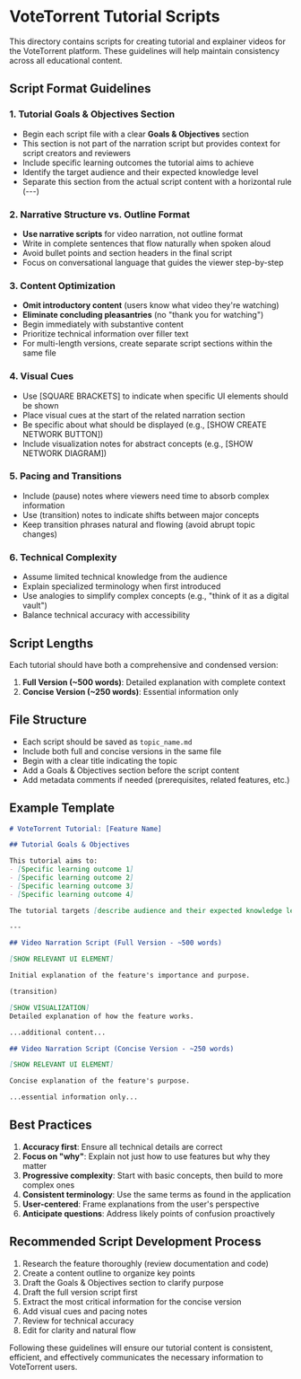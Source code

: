 # VoteTorrent Tutorial Scripts

This directory contains scripts for creating tutorial and explainer videos for the VoteTorrent platform. These guidelines will help maintain consistency across all educational content.

## Script Format Guidelines

### 1. Tutorial Goals & Objectives Section

- Begin each script file with a clear **Goals & Objectives** section
- This section is not part of the narration script but provides context for script creators and reviewers
- Include specific learning outcomes the tutorial aims to achieve
- Identify the target audience and their expected knowledge level
- Separate this section from the actual script content with a horizontal rule (---)

### 2. Narrative Structure vs. Outline Format

- **Use narrative scripts** for video narration, not outline format
- Write in complete sentences that flow naturally when spoken aloud
- Avoid bullet points and section headers in the final script
- Focus on conversational language that guides the viewer step-by-step

### 3. Content Optimization

- **Omit introductory content** (users know what video they're watching)
- **Eliminate concluding pleasantries** (no "thank you for watching")
- Begin immediately with substantive content
- Prioritize technical information over filler text
- For multi-length versions, create separate script sections within the same file

### 4. Visual Cues

- Use [SQUARE BRACKETS] to indicate when specific UI elements should be shown
- Place visual cues at the start of the related narration section
- Be specific about what should be displayed (e.g., [SHOW CREATE NETWORK BUTTON])
- Include visualization notes for abstract concepts (e.g., [SHOW NETWORK DIAGRAM])

### 5. Pacing and Transitions

- Include (pause) notes where viewers need time to absorb complex information
- Use (transition) notes to indicate shifts between major concepts
- Keep transition phrases natural and flowing (avoid abrupt topic changes)

### 6. Technical Complexity

- Assume limited technical knowledge from the audience
- Explain specialized terminology when first introduced
- Use analogies to simplify complex concepts (e.g., "think of it as a digital vault")
- Balance technical accuracy with accessibility

## Script Lengths

Each tutorial should have both a comprehensive and condensed version:

1. **Full Version (~500 words)**: Detailed explanation with complete context
2. **Concise Version (~250 words)**: Essential information only

## File Structure

- Each script should be saved as `topic_name.md`
- Include both full and concise versions in the same file
- Begin with a clear title indicating the topic
- Add a Goals & Objectives section before the script content
- Add metadata comments if needed (prerequisites, related features, etc.)

## Example Template

```markdown
# VoteTorrent Tutorial: [Feature Name]

## Tutorial Goals & Objectives

This tutorial aims to:
- [Specific learning outcome 1]
- [Specific learning outcome 2]
- [Specific learning outcome 3]
- [Specific learning outcome 4]

The tutorial targets [describe audience and their expected knowledge level].

---

## Video Narration Script (Full Version - ~500 words)

[SHOW RELEVANT UI ELEMENT]

Initial explanation of the feature's importance and purpose.

(transition)

[SHOW VISUALIZATION]
Detailed explanation of how the feature works.

...additional content...

## Video Narration Script (Concise Version - ~250 words)

[SHOW RELEVANT UI ELEMENT]

Concise explanation of the feature's purpose.

...essential information only...
```

## Best Practices

1. **Accuracy first**: Ensure all technical details are correct
2. **Focus on "why"**: Explain not just how to use features but why they matter
3. **Progressive complexity**: Start with basic concepts, then build to more complex ones
4. **Consistent terminology**: Use the same terms as found in the application
5. **User-centered**: Frame explanations from the user's perspective
6. **Anticipate questions**: Address likely points of confusion proactively

## Recommended Script Development Process

1. Research the feature thoroughly (review documentation and code)
2. Create a content outline to organize key points
3. Draft the Goals & Objectives section to clarify purpose
4. Draft the full version script first
5. Extract the most critical information for the concise version
6. Add visual cues and pacing notes
7. Review for technical accuracy
8. Edit for clarity and natural flow

Following these guidelines will ensure our tutorial content is consistent, efficient, and effectively communicates the necessary information to VoteTorrent users. 